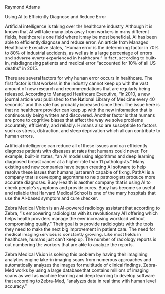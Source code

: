 Raymond Adams

Using AI to Efficiently Diagnose and Reduce Error

Artificial intelligence is taking over the healthcare industry. Although it is known that AI will take many jobs away from workers in many different fields, healthcare is one field where it may be most beneficial. AI has been able to efficiently diagnose and reduce error. An article from Managed Healthcare Executive states, “Human error is the determining factor in 70% to 80% of industrial accidents, as well as in a large percentage of errors and adverse events experienced in healthcare.” In fact, according to built-in, misdiagnosing patients and medical error “accounted for 10% of all US deaths” in 2015.

There are several factors for why human error occurs in healthcare. The first factor is that workers in the industry cannot keep up with the vast amount of new research and recommendations that are regularly being released. According to Managed Healthcare Executive, “In 2010, a new journal article was published to the National Library of Medicine every 40 seconds” and this rate has probably increased since then. The issue here is that no healthcare provider can keep up with the new information that is continuously being written and discovered. Another factor is that humans are prone to cognitive biases that affect the way we solve problems accurately, efficiently, and reliably. Humans also are susceptible to factors such as stress, distraction, and sleep deprivation which all can contribute to human errors.

Artificial intelligence can reduce all of these issues and can efficiently diagnose patients with diseases at rates that humans could never. For example, built-in states, “an AI model using algorithms and deep learning diagnosed breast cancer at a higher rate than 11 pathologists.” Many existing and new companies have begun creating AI software to help resolve these issues that humans just aren’t capable of fixing. PathAI is a company that is developing algorithms to help pathologists produce more accurate diagnoses. Buoy Health is another company that is using AI to check people’s symptoms and provide cures. Buoy has become so useful and reliable that Harvard Medical School is one of the many hospitals that use the AI-based symptom and cure checker.

Zebra Medical Vision is an AI-powered radiology assistant that according to Zebra, “is empowering radiologists with its revolutionary AI1 offering which helps health providers manage the ever increasing workload without compromising quality.” Their goal is to provide radiologists with the tools they need to make the next big improvement in patient care. The need for medical imaging services is constantly growing. Like most fields in healthcare, humans just can’t keep up. The number of radiology reports is out numbering the workers that are able to analyze the reports.

Zebra Medical Vision is solving this problem by having their imagining analytics engine take-in imaging scans from numerous approaches and automatically analyzes the images for multitude of clinical findings. Zebra-Med works by using a large database that contains millions of imaging scans as well as machine learning and deep learning to develop software that according to Zebra-Med, “analyzes data in real time with human level accuracy.”
